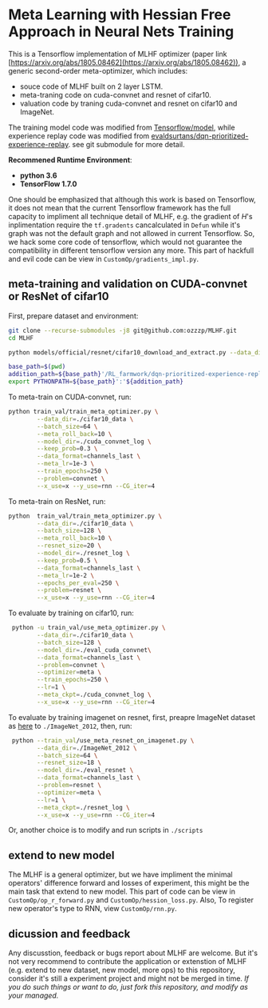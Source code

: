 # Meta Learning with Hessian Free Approach in Neural Nets Training
This is a Tensorflow implementation of MLHF optimizer (paper link [https://arxiv.org/abs/1805.08462](https://arxiv.org/abs/1805.08462)), a generic second-order  meta-optimizer, which includes:

* souce code of MLHF built on 2 layer LSTM.
* meta-traning code on cuda-convnet and resnet of cifar10.
* valuation code by traning cuda-convnet and resnet on cifar10 and ImageNet.

The training model code was modified from [Tensorflow/model](https://github.com/tensorflow/models), while experience replay code was modified from [evaldsurtans/dqn-prioritized-experience-replay](https://github.com/evaldsurtans/dqn-prioritized-experience-replay). see git submodule for more detail.

__Recommened Runtime Environment__:
* __python 3.6__
* __TensorFlow 1.7.0__

One should be emphasized that although this work is based on Tensorflow, it does not mean that the current Tensorflow framework has the full capacity to impliment all technique detail of MLHF, e.g. the gradient of $H$'s inplimentation require the `tf.gradents` cancalculated in `Defun` while it's graph was not the default graph and not allowed in current Tensorflow. So, we hack some core code of tensorflow, which would not guarantee the compatibility in different tensorflow version any more. This part of hackfull and evil code can be view in `CustomOp/gradients_impl.py`. 

## meta-training and validation on CUDA-convnet or ResNet of cifar10
First, prepare dataset and environment:
```bash
git clone --recurse-submodules -j8 git@github.com:ozzzp/MLHF.git
cd MLHF

python models/official/resnet/cifar10_download_and_extract.py --data_dir=./cifar10_data

base_path=$(pwd)
addition_path=${base_path}'/RL_farmwork/dqn-prioritized-experience-replay'
export PYTHONPATH=${base_path}':'${addition_path}

```
To meta-train on CUDA-convnet, run:
```bash
python train_val/train_meta_optimizer.py \
        --data_dir=./cifar10_data \
        --batch_size=64 \
        --meta_roll_back=10 \
        --model_dir=./cuda_convnet_log \
        --keep_prob=0.3 \
        --data_format=channels_last \
        --meta_lr=1e-3 \
        --train_epochs=250 \
        --problem=convnet \
        --x_use=x --y_use=rnn --CG_iter=4
```
To meta-train on ResNet, run:
```bash
python  train_val/train_meta_optimizer.py \
        --data_dir=./cifar10_data \
        --batch_size=128 \
        --meta_roll_back=10 \
        --resnet_size=20 \
        --model_dir=./resnet_log \
        --keep_prob=0.5 \
        --data_format=channels_last \
        --meta_lr=1e-2 \
        --epochs_per_eval=250 \
        --problem=resnet \
        --x_use=x --y_use=rnn --CG_iter=4
```
To evaluate by training on cifar10, run:
```bash
 python -u train_val/use_meta_optimizer.py \
        --data_dir=./cifar10_data \
        --batch_size=128 \
        --model_dir=./eval_cuda_convnet\
        --data_format=channels_last \
        --problem=convnet \
        --optimizer=meta \
        --train_epochs=250 \
        --lr=1 \
        --meta_ckpt=./cuda_convnet_log \
        --x_use=x --y_use=rnn --CG_iter=4
```
To evaluate by training imagenet on resnet, first, preapre ImageNet dataset as [here](https://github.com/tensorflow/models/tree/master/research/inception) to `./ImageNet_2012`, then, run:
```bash
 python --train_val/use_meta_resnet_on_imagenet.py \
        --data_dir=./ImageNet_2012 \
        --batch_size=64 \
        --resnet_size=18 \
        --model_dir=./eval_resnet \
        --data_format=channels_last \
        --problem=resnet \
        --optimizer=meta \
        --lr=1 \
        --meta_ckpt=./resnet_log \
        --x_use=x --y_use=rnn --CG_iter=4
```
Or, another choice is to modify and run scripts in `./scripts`

## extend to new model

The MLHF is a general optimizer, but we have impliment the minimal operators' difference forward and losses of experiment, this might be the main task that extend to new model. This part of code can be view in `CustomOp/op_r_forward.py` and `CustomOp/hession_loss.py`. Also, To register new operator's type to RNN, view `CustomOp/rnn.py`.

## dicussion and feedback

Any discusstion, feedback or bugs report about MLHF are welcome. But it's not very recommend to contribute the application or extenstion of MLHF (e.g. extend to new dataset, new model, more ops) to this repository, consider it's still a experiment project and might not be merged in time. _If you do such things or want to do, just fork this repository, and modify as your managed._   

